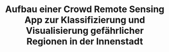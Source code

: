 ---
id: cityguard
title: "Aufbau einer Crowd Remote Sensing App zur Klassifizierung und Visualisierung gefährlicher Regionen in der Innenstadt"
title_project: "Aufbau einer Crowd Remote Sensing App zur Klassifizierung und Visualisierung gefährlicher Regionen in der Innenstadt"
title_short: "City Guard"
period: "Okt 23 – Mär 24 (6 Monate)" 
round: "3"
lecture2go: "68032"
uhh_url: "https://www.hcl.uni-hamburg.de/ddlitlab/data-literacy-studierendenprojekte/dritte-foerderrunde/cityguard.html"
students: "Duru Zeynep Kececi, Marvin Mielchen"
mentor: "Dr. Lothar Hotz, Eylem Tas"
text: |
    Von Verkehrsstaus und unsicheren Straßenverhältnissen bis hin zu potenziellen Gefahren für unsere persönliche Sicherheit wie Vandalismus und schlechte Straßenbeleuchtung gibt es viele Risiken, die unser Wohlbefinden und unsere Lebensqualität beeinträchtigen können. Das Hauptproblem besteht darin, dass wir nicht immer über diese Risiken informiert und daher nicht in der Lage sind, angemessen darauf zu reagieren. Diese Informationslücken können zu unsicheren Entscheidungen und gefährlichen Situationen führen. 

    Genau hier setzt das Projekt CityGuard an. Die Digitalisierung ermöglicht uns den Austausch relevanter Informationen in Echtzeit über das Internet, um uns gegenseitig zu unterstützen. Eine frei verfügbare Plattform kann dazu beitragen, das Bewusstsein für Gefahren zu schärfen und die Sicherheit der Menschen zu verbessern. Durch die Nutzung von Geodaten und die kollektive Intelligenz der Crowd (größere Menge an Menschen wie eine Community) kann ein umfassenderes Bild der Sicherheitslage geschaffen werden. Dies ermöglicht den Nutzer:innen der Plattform, fundierte Entscheidungen zu treffen und sich vor potenziellen Gefahren zu schützen. Eine Anwendung, die so eine Plattform umsetzt, adressiert das gesellschaftlich relevante Thema der Sicherheit und fördert den Zusammenhalt und die Solidarität innerhalb der (lokalen) Gemeinschaft.  

    Das CityGuard-Projekt baut auf einer Data Challenge der inovex GmbH in Kooperation mit dem Digital and Data Literacy in Teaching Lab als Projektförderer auf, in dessen Rahmen ein Konzept und die grundlegenden Funktionalitäten einer Crowd Remote Sensing App entwickelt werden sollen. 

    Unser Ziel ist es, zu ergründen, in welchem Rahmen eine datengetriebene Plattform dazu beitragen kann, die Sicherheit in der Stadt und die Lebensqualität zu verbessern. Dabei wollen wir vor allem Lösungen für die folgenden Fragen finden:  

    1. Welche Technologien und Infrastruktur werden für eine solche Anwendung und das Sammeln und Auswerten der Daten benötigt? 
    2. Wie kann die Sicherheit von Regionen in der Stadt durch einfache Fragen gemessen werden, um zugleich aussagekräftige Daten zu erhalten, die nicht stark von Falschmeldungen und Spam verfälscht sind und die Anonymität der Nutzer:innen und weitere Aspekte des Datenschutzes zu gewährleisten? 

    Im Rahmen des Projekts soll eine Prototyp-App für die Klassifizierung und Visualisierung gefährlicher Regionen in der Innenstadt entwickelt werden, die Nutzer:innen eine Plattform für den Austausch von Daten über Risikofaktoren bietet. Dabei soll eine Stadtkarte angezeigt werden, auf der man sowohl seinen Standort als auch für ausgewählte Risikofaktoren relevante Gebiete ablesen kann. Weiterführend könnte im Projekt oder darüber hinaus auch ein Algorithmus implementiert werden, der Routen berechnet, um diese Gebiete einfacher vermeiden zu können. 

    Zudem soll ein Konzept entwickelt und umgesetzt werden, welches einen verantwortungsbewussten Mechanismus für das automatische Sammeln und Auswerten von Daten mittels Remote Crowd Sensing ermöglicht. Um die erforderlichen Daten zu sammeln, können die Nutzer:innen Gefahrenmeldungen abgeben und Entwarnungen für bestimmte Bereiche geben. Die App soll verschiedene Kategorien von Risikofaktoren wie u. a. Vandalismus, Unfälle, Verschmutzung/Vermüllung, Straßenschäden/Gehwegschäden, Schädlingsbefall, Unwetterschäden, Alkoholmissbrauch und unzureichende Straßenbeleuchtung unterstützen. Durch die Zusammenführung dieser Funktionen bietet das Projekt eine innovative Lösung zur Verbesserung der Sicherheit in der Innenstadt durch die aktive Beteiligung der Nutzenden.

image: "https://www.hcl.uni-hamburg.de/18288337/pexels-samson-katt-5226497-733x414-9b48f5338daadc6e4c290fe6312b91fff3d942fa.jpg"
image_credit: "Samson Katt / Pexels"
---